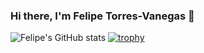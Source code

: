 ### Hi there, I'm Felipe Torres-Vanegas 👋
![Felipe's GitHub stats](https://github-readme-stats.vercel.app/api?username=felipetorresvanegas&count_private=true&show_icons=true)
[![trophy](https://github-profile-trophy.vercel.app/?username=felipetorresvanegas&title=Commits,Followers,Repositories)](https://github.com/felipetorresvanegas/github-profile-trophy)
